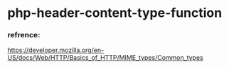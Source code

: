 # php-header-content-type-function
### refrence: 
https://developer.mozilla.org/en-US/docs/Web/HTTP/Basics_of_HTTP/MIME_types/Common_types
